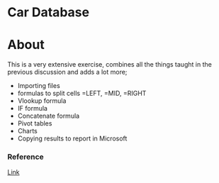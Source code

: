 # Car Database

# About

This is a very extensive exercise, combines all the things taught in the previous discussion and adds a lot more;

- Importing files
- formulas to split cells =LEFT, =MID, =RIGHT
- Vlookup formula
- IF formula
- Concatenate formula
- Pivot tables
- Charts
- Copying results to report in Microsoft

### Reference

[Link](https://www.youtube.com/watch?v=Vl0H-qTclOg&t=2133s)
